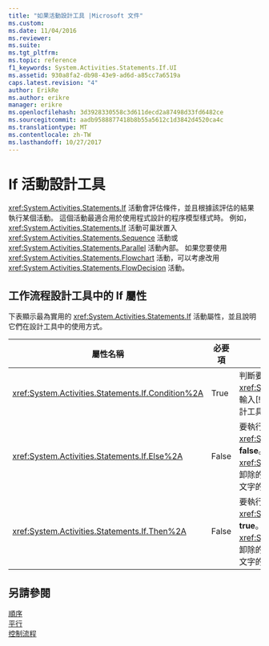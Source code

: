 ```yaml
---
title: "如果活動設計工具 |Microsoft 文件"
ms.custom: 
ms.date: 11/04/2016
ms.reviewer: 
ms.suite: 
ms.tgt_pltfrm: 
ms.topic: reference
f1_keywords: System.Activities.Statements.If.UI
ms.assetid: 930a8fa2-db98-43e9-ad6d-a85cc7a6519a
caps.latest.revision: "4"
author: ErikRe
ms.author: erikre
manager: erikre
ms.openlocfilehash: 3d3928330558c3d611decd2a87498d33fd6482ce
ms.sourcegitcommit: aadb9588877418b8b55a5612c1d3842d4520ca4c
ms.translationtype: MT
ms.contentlocale: zh-TW
ms.lasthandoff: 10/27/2017
---
```

# <a name="if-activity-designer"></a>If 活動設計工具
<xref:System.Activities.Statements.If> 活動會評估條件，並且根據該評估的結果執行某個活動。 這個活動最適合用於使用程式設計的程序模型樣式時。 例如，<xref:System.Activities.Statements.If> 活動可巢狀置入 <xref:System.Activities.Statements.Sequence> 活動或 <xref:System.Activities.Statements.Parallel> 活動內部。 如果您要使用 <xref:System.Activities.Statements.Flowchart> 活動，可以考慮改用 <xref:System.Activities.Statements.FlowDecision> 活動。  
  
## <a name="if-properties-in-the-workflow-designer"></a>工作流程設計工具中的 If 屬性  
 下表顯示最為實用的 <xref:System.Activities.Statements.If> 活動屬性，並且說明它們在設計工具中的使用方式。  
  
|屬性名稱|必要項|使用方式|  
|-------------------|--------------|-----------|  
|<xref:System.Activities.Statements.If.Condition%2A>|True|判斷要執行哪個子活動的條件。 若要設定<xref:System.Activities.Statements.If.Condition%2A>，輸入[!INCLUDE[vbprvb](../code-quality/includes/vbprvb_md.md)]中的運算式**條件**方塊**如果**活動設計工具，或在屬性方格中。|  
|<xref:System.Activities.Statements.If.Else%2A>|False|要執行的活動<xref:System.Activities.Statements.If.Condition%2A>是**false**。 若要加入活動所執行的<xref:System.Activities.Statements.If.Else%2A>分支、 卸除的活動**工具箱**到**Else**方塊上**如果**活動設計工具提示文字的"在此置放活動 」。|  
|<xref:System.Activities.Statements.If.Then%2A>|False|要執行的活動<xref:System.Activities.Statements.If.Condition%2A>是**true**。 若要加入活動所執行的<xref:System.Activities.Statements.If.Then%2A>分支、 卸除的活動**工具箱**到**然後**方塊上**如果**活動設計工具提示文字的"在此置放活動 」。|  
  
## <a name="see-also"></a>另請參閱  
 [順序](../workflow-designer/sequence-activity-designer.md)   
 [平行](../workflow-designer/parallel-activity-designer.md)   
 [控制流程](../workflow-designer/control-flow-activity-designers.md)